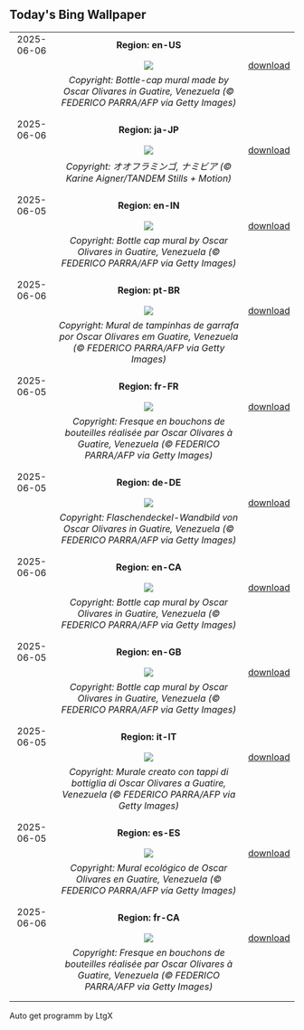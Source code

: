 ## Today's Bing Wallpaper
|      |      |      |
| :----: | :----: | :----: |
|2025-06-06|**Region: en-US**||
||![](https://www.bing.com/th?id=OHR.OlivaresMural_EN-US8824492734_UHD.jpg&pid=hp&w=1152&h=648&rs=1&c=4)| [download](https://www.bing.com/th?id=OHR.OlivaresMural_EN-US8824492734_UHD.jpg)|
||*Copyright: Bottle-cap mural made by Oscar Olivares in Guatire, Venezuela (© FEDERICO PARRA/AFP via Getty Images)*
||
|||
|2025-06-06|**Region: ja-JP**||
||![](https://www.bing.com/th?id=OHR.FlamingosNamibia_JA-JP5652363702_UHD.jpg&pid=hp&w=1152&h=648&rs=1&c=4)| [download](https://www.bing.com/th?id=OHR.FlamingosNamibia_JA-JP5652363702_UHD.jpg)|
||*Copyright: オオフラミンゴ, ナミビア (© Karine Aigner/TANDEM Stills + Motion)*
||
|||
|2025-06-05|**Region: en-IN**||
||![](https://www.bing.com/th?id=OHR.OlivaresMural_EN-IN7947697438_UHD.jpg&pid=hp&w=1152&h=648&rs=1&c=4)| [download](https://www.bing.com/th?id=OHR.OlivaresMural_EN-IN7947697438_UHD.jpg)|
||*Copyright: Bottle cap mural by Oscar Olivares in Guatire, Venezuela (© FEDERICO PARRA/AFP via Getty Images)*
||
|||
|2025-06-06|**Region: pt-BR**||
||![](https://www.bing.com/th?id=OHR.OlivaresMural_PT-BR9939913943_UHD.jpg&pid=hp&w=1152&h=648&rs=1&c=4)| [download](https://www.bing.com/th?id=OHR.OlivaresMural_PT-BR9939913943_UHD.jpg)|
||*Copyright: Mural de tampinhas de garrafa por Oscar Olivares em Guatire, Venezuela (© FEDERICO PARRA/AFP via Getty Images)*
||
|||
|2025-06-05|**Region: fr-FR**||
||![](https://www.bing.com/th?id=OHR.OlivaresMural_FR-FR6395710668_UHD.jpg&pid=hp&w=1152&h=648&rs=1&c=4)| [download](https://www.bing.com/th?id=OHR.OlivaresMural_FR-FR6395710668_UHD.jpg)|
||*Copyright: Fresque en bouchons de bouteilles réalisée par Oscar Olivares à Guatire, Venezuela (© FEDERICO PARRA/AFP via Getty Images)*
||
|||
|2025-06-05|**Region: de-DE**||
||![](https://www.bing.com/th?id=OHR.OlivaresMural_DE-DE8057580667_UHD.jpg&pid=hp&w=1152&h=648&rs=1&c=4)| [download](https://www.bing.com/th?id=OHR.OlivaresMural_DE-DE8057580667_UHD.jpg)|
||*Copyright: Flaschendeckel-Wandbild von Oscar Olivares in Guatire, Venezuela (© FEDERICO PARRA/AFP via Getty Images)*
||
|||
|2025-06-06|**Region: en-CA**||
||![](https://www.bing.com/th?id=OHR.OlivaresMural_EN-CA8344718178_UHD.jpg&pid=hp&w=1152&h=648&rs=1&c=4)| [download](https://www.bing.com/th?id=OHR.OlivaresMural_EN-CA8344718178_UHD.jpg)|
||*Copyright: Bottle cap mural by Oscar Olivares in Guatire, Venezuela (© FEDERICO PARRA/AFP via Getty Images)*
||
|||
|2025-06-05|**Region: en-GB**||
||![](https://www.bing.com/th?id=OHR.OlivaresMural_EN-GB1816556360_UHD.jpg&pid=hp&w=1152&h=648&rs=1&c=4)| [download](https://www.bing.com/th?id=OHR.OlivaresMural_EN-GB1816556360_UHD.jpg)|
||*Copyright: Bottle cap mural by Oscar Olivares in Guatire, Venezuela (© FEDERICO PARRA/AFP via Getty Images)*
||
|||
|2025-06-05|**Region: it-IT**||
||![](https://www.bing.com/th?id=OHR.OlivaresMural_IT-IT6465447947_UHD.jpg&pid=hp&w=1152&h=648&rs=1&c=4)| [download](https://www.bing.com/th?id=OHR.OlivaresMural_IT-IT6465447947_UHD.jpg)|
||*Copyright: Murale creato con tappi di bottiglia di Oscar Olivares a Guatire, Venezuela (© FEDERICO PARRA/AFP via Getty Images)*
||
|||
|2025-06-05|**Region: es-ES**||
||![](https://www.bing.com/th?id=OHR.OlivaresMural_ES-ES7218911366_UHD.jpg&pid=hp&w=1152&h=648&rs=1&c=4)| [download](https://www.bing.com/th?id=OHR.OlivaresMural_ES-ES7218911366_UHD.jpg)|
||*Copyright: Mural ecológico de Oscar Olivares en Guatire, Venezuela (© FEDERICO PARRA/AFP via Getty Images)*
||
|||
|2025-06-06|**Region: fr-CA**||
||![](https://www.bing.com/th?id=OHR.OlivaresMural_FR-CA5875750621_UHD.jpg&pid=hp&w=1152&h=648&rs=1&c=4)| [download](https://www.bing.com/th?id=OHR.OlivaresMural_FR-CA5875750621_UHD.jpg)|
||*Copyright: Fresque en bouchons de bouteilles réalisée par Oscar Olivares à Guatire, Venezuela (© FEDERICO PARRA/AFP via Getty Images)*
||
|||

Auto get programm by LtgX
